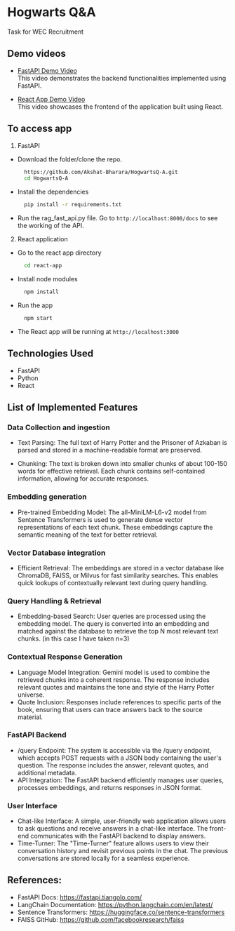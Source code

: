 # Hogwarts Q&A

Task for WEC Recruitment

## Demo videos
- [FastAPI Demo Video](https://www.loom.com/share/e265a9ad0c7c48e5ba848b016e5f00ec?sid=915fb459-6c7a-4c54-9883-2d1e3bd63f8d)  
  This video demonstrates the backend functionalities implemented using FastAPI.

- [React App Demo Video](https://www.loom.com/share/5c85d7fa9e874a4e8be1094b1ad7d928?sid=31b38af2-8455-4531-a077-234212a9ea6f)  
  This video showcases the frontend of the application built using React.

## To access app 
1. FastAPI
- Download the folder/clone the repo.
  ```bash
    https://github.com/Akshat-Bharara/HogwartsQ-A.git
    cd HogwartsQ-A
    ```
- Install the dependencies
  ```bash
    pip install -r requirements.txt
    ```
- Run the rag_fast_api.py file. Go to `http://localhost:8000/docs` to see the working of the API.

2. React application
- Go to the react app directory
  ```bash
    cd react-app
    ```
- Install node modules
  ```bash
    npm install
    ```
- Run the app
  ```bash
    npm start
    ```
- The React app will be running at `http://localhost:3000`
  
## Technologies Used
- FastAPI
- Python
- React

## List of Implemented Features

### Data Collection and ingestion
- Text Parsing: The full text of Harry Potter and the Prisoner of Azkaban is parsed and stored in a machine-readable format are preserved.

- Chunking: The text is broken down into smaller chunks of about 100-150 words for effective retrieval. Each chunk contains self-contained information, allowing for accurate responses.

### Embedding generation
- Pre-trained Embedding Model: The all-MiniLM-L6-v2 model from Sentence Transformers is used to generate dense vector representations of each text chunk. These embeddings capture the semantic meaning of the text for better retrieval.

### Vector Database integration
- Efficient Retrieval: The embeddings are stored in a vector database like ChromaDB, FAISS, or Milvus for fast similarity searches. This enables quick lookups of contextually relevant text during query handling.

### Query Handling & Retrieval
- Embedding-based Search: User queries are processed using the embedding model. The query is converted into an embedding and matched against the database to retrieve the top N most relevant text chunks.
(in this case I have taken n=3)

### Contextual Response Generation
- Language Model Integration: Gemini model is used to combine the retrieved chunks into a coherent response. The response includes relevant quotes and maintains the tone and style of the Harry Potter universe.
- Quote Inclusion: Responses include references to specific parts of the book, ensuring that users can trace answers back to the source material.

### FastAPI Backend
- /query Endpoint: The system is accessible via the /query endpoint, which accepts POST requests with a JSON body containing the user's question. The response includes the answer, relevant quotes, and additional metadata.
- API Integration: The FastAPI backend efficiently manages user queries, processes embeddings, and returns responses in JSON format.

### User Interface
- Chat-like Interface: A simple, user-friendly web application allows users to ask questions and receive answers in a chat-like interface. The front-end communicates with the FastAPI backend to display answers.
- Time-Turner: The "Time-Turner" feature allows users to view their conversation history and revisit previous points in the chat. The previous conversations are stored locally for a seamless experience.

## References:
- FastAPI Docs: https://fastapi.tiangolo.com/
- LangChain Documentation: https://python.langchain.com/en/latest/
- Sentence Transformers: https://huggingface.co/sentence-transformers
- FAISS GitHub: https://github.com/facebookresearch/faiss
